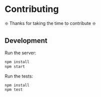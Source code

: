 # Contributing

:sparkle: Thanks for taking the time to contribute :sparkle:

## Development

Run the server:

```sh
npm install
npm start
```

Run the tests:

```sh
npm install
npm test
```
